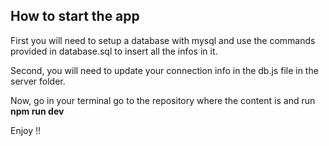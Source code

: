 ## How to start the app
First you will need to setup a database with mysql and use the commands provided in database.sql to insert all the infos in it.

Second, you will need to update your connection info in the db.js file in the server folder.

Now, go in your terminal go to the repository where the content is and run
**npm run dev**

Enjoy !!
